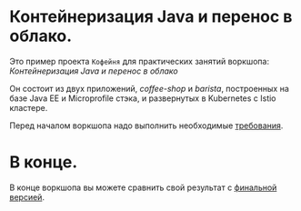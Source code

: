 # Контейнеризация Java и перенос в облако.

Это пример проекта `Кофейня` для практических занятий воркшопа: *Контейнеризация Java и перенос в облако*

Он состоит из двух приложений, *coffee-shop* и *barista*, построенных на базе Java EE и Microprofile стэка, и развернутых в Kubernetes с Istio кластере. 

Перед началом воркшопа надо выполнить необходимые [требования](workshop/00-prerequisites.md).


# В конце.

В конце воркшопа вы можете сравнить свой результат с [финальной версией](tree/finish).
